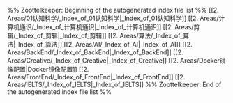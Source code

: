 %% Zoottelkeeper: Beginning of the autogenerated index file list  %%
 [[2. Areas/01认知科学/_Index_of_01认知科学|_Index_of_01认知科学]]
 [[2. Areas/计算机通识/_Index_of_计算机通识|_Index_of_计算机通识]]
 [[2. Areas/剪辑/_Index_of_剪辑|_Index_of_剪辑]]
 [[2. Areas/算法/_Index_of_算法|_Index_of_算法]]
 [[2. Areas/AI/_Index_of_AI|_Index_of_AI]]
 [[2. Areas/BackEnd/_Index_of_BackEnd|_Index_of_BackEnd]]
 [[2. Areas/Creative/_Index_of_Creative|_Index_of_Creative]]
 [[2. Areas/Docker镜像配置|Docker镜像配置]]
 [[2. Areas/FrontEnd/_Index_of_FrontEnd|_Index_of_FrontEnd]]
 [[2. Areas/IELTS/_Index_of_IELTS|_Index_of_IELTS]]
%% Zoottelkeeper: End of the autogenerated index file list  %%
